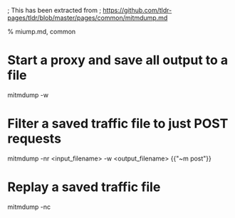 ; This has been extracted from
; https://github.com/tldr-pages/tldr/blob/master/pages/common/mitmdump.md

% miump.md, common

# Start a proxy and save all output to a file
mitmdump -w <filename>

# Filter a saved traffic file to just POST requests
mitmdump -nr <input_filename> -w <output_filename> {{"~m post"}}

# Replay a saved traffic file
mitmdump -nc <filename>
